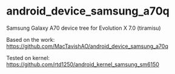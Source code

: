 # android_device_samsung_a70q
Samsung Galaxy A70 device tree for Evolution X 7.0 (tiramisu)

Based on the work: https://github.com/MacTavishAO/android_device_samsung_a70q

Tested on kernel: https://github.com/rtd1250/android_kernel_samsung_sm6150
